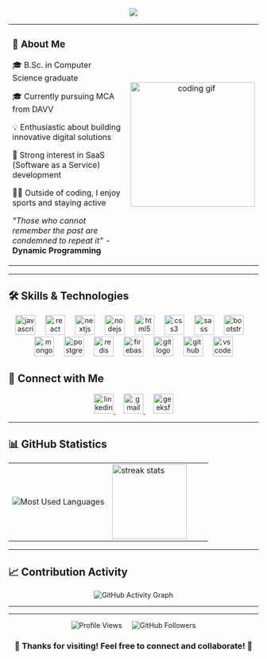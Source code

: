 
<div align="center">
  <img src="https://readme-typing-svg.herokuapp.com/?font=Righteous&size=25&center=true&vCenter=true&width=500&height=70&duration=4000&lines=Hi+There!+👋;+I'm+Pratik!;Web+Developer+from+India!;SaaS+Enthusiast!;Sports+Lover!;Always+learning+new+things!;Let's+build+something+amazing!" />
</div>

<div align="center">
  <table>
    <tr>
      <td width="50%">
        <h3>🚀 About Me</h3>
        <p>🎓 B.Sc. in Computer Science graduate</p>
<p>🎓 Currently pursuing MCA from DAVV</p>
<p>💡 Enthusiastic about building innovative digital solutions</p>
<p>🧠 Strong interest in SaaS (Software as a Service) development</p>
<p>🏃‍♂️ Outside of coding, I enjoy sports and staying active</p>
        <p>
          <em>"Those who cannot remember the past are condemned to repeat it"</em> -<strong>Dynamic Programming</strong>
        </p>
      </td>
      <td width="60%" align="center">
        <img src="https://media1.tenor.com/m/ONQPr0qrCXMAAAAC/wow.gif" height="250" alt="coding gif" />
      </td>
    </tr>
  </table>
</div>

---

## 🛠️ Skills & Technologies

<div align="center">
  <img src="https://cdn.jsdelivr.net/gh/devicons/devicon/icons/javascript/javascript-original.svg" height="40" alt="javascript logo" title="JavaScript" />
  <img width="12" />
  <img src="https://cdn.jsdelivr.net/gh/devicons/devicon/icons/react/react-original.svg" height="40" alt="react logo" title="React" />
  <img width="12" />
  <img src="https://cdn.jsdelivr.net/gh/devicons/devicon/icons/nextjs/nextjs-original.svg" height="40" alt="nextjs logo" title="Next.js" />
  <img width="12" />
  <img src="https://cdn.jsdelivr.net/gh/devicons/devicon/icons/nodejs/nodejs-original.svg" height="40" alt="nodejs logo" title="Node.js" />
  <img width="12" />
  <img src="https://cdn.jsdelivr.net/gh/devicons/devicon/icons/html5/html5-original.svg" height="40" alt="html5 logo" title="HTML5" />
  <img width="12" />
  <img src="https://cdn.jsdelivr.net/gh/devicons/devicon/icons/css3/css3-original.svg" height="40" alt="css3 logo" title="CSS3" />
  <img width="12" />
  <img src="https://cdn.jsdelivr.net/gh/devicons/devicon/icons/sass/sass-original.svg" height="40" alt="sass logo" title="Sass" />
  <img width="12" />
  <img src="https://cdn.jsdelivr.net/gh/devicons/devicon/icons/bootstrap/bootstrap-original.svg" height="40" alt="bootstrap logo" title="Bootstrap" />
  <img width="12" />
  <img src="https://cdn.jsdelivr.net/gh/devicons/devicon/icons/mongodb/mongodb-original.svg" height="40" alt="mongodb logo" title="MongoDB" />
  <img width="12" />
  <img src="https://cdn.jsdelivr.net/gh/devicons/devicon/icons/postgresql/postgresql-original.svg" height="40" alt="postgresql logo" title="PostgreSQL" />
  <img width="12" />
  <img src="https://cdn.jsdelivr.net/gh/devicons/devicon/icons/redis/redis-original.svg" height="40" alt="redis logo" title="Redis" />
  <img width="12" />
  <img src="https://cdn.jsdelivr.net/gh/devicons/devicon/icons/firebase/firebase-plain.svg" height="40" alt="firebase logo" title="Firebase" />
  <img width="12" />
  <img src="https://cdn.jsdelivr.net/gh/devicons/devicon/icons/git/git-original.svg" height="40" alt="git logo" title="Git" />
  <img width="12" />
  <img src="https://cdn.jsdelivr.net/gh/devicons/devicon/icons/github/github-original.svg" height="40" alt="github logo" title="GitHub" />
  <img width="12" />
  <img src="https://cdn.jsdelivr.net/gh/devicons/devicon/icons/vscode/vscode-original.svg" height="40" alt="vscode logo" title="VS Code" />
</div>

## 🤝 Connect with Me

<div align="center">
  <a href="https://www.linkedin.com/in/pratik-ajbe-710bb326a/" target="_blank">
    <img src="https://img.shields.io/static/v1?message=LinkedIn&logo=linkedin&label=&color=0077B5&logoColor=white&labelColor=&style=for-the-badge" height="40" alt="linkedin logo" />
  </a>
  <img width="12" />
  <a href="mailto:pratikajbe40@gmail.com" target="_blank">
    <img src="https://img.shields.io/static/v1?message=Gmail&logo=gmail&label=&color=D14836&logoColor=white&labelColor=&style=for-the-badge" height="40" alt="gmail logo" />
  </a>
  <img width="12" />
  <a href="https://www.geeksforgeeks.org/user/pratikatrwa/" target="_blank">
    <img src="https://img.shields.io/static/v1?message=GeeksforGeeks&logo=geeksforgeeks&label=&color=0F9D58&logoColor=white&labelColor=&style=for-the-badge" height="40" alt="geeksforgeeks logo" />
  </a>


</div>

---

## 📊 GitHub Statistics

<div align="center">
  <table>
    <tr>
      <td width="50%">
        <img src="https://github-readme-stats.vercel.app/api/top-langs?username=PratikAjbe01&locale=en&hide_title=false&layout=compact&card_width=320&langs_count=8&theme=dracula&hide_border=false&border_radius=10" alt="Most Used Languages" />
      </td>
      <td width="50%">
          <img src="https://github-readme-streak-stats.herokuapp.com/?user=PratikAjbe01&theme=dracula&hide_border=false" height="150" alt="streak stats"  />
      </td>
    </tr>
  </table>
</div>

---



## 📈 Contribution Activity

<div align="center">
  <img src="https://github-readme-activity-graph.vercel.app/graph?username=PratikAjbe01&theme=dracula&bg_color=282a36&hide_border=true&border_radius=10" alt="GitHub Activity Graph"/>
</div>

---

---

<div align="center">
  <img src="https://komarev.com/ghpvc/?username=PratikAjbe01&label=Profile%20views&color=0e75b6&style=flat" alt="Profile Views" />
  <img width="12" />
  <img src="https://img.shields.io/github/followers/PratikAjbe01?label=Followers&style=social" alt="GitHub Followers" />
</div>

<div align="center">
  <h3>💫 Thanks for visiting! Feel free to connect and collaborate! 🚀</h3>
</div>

